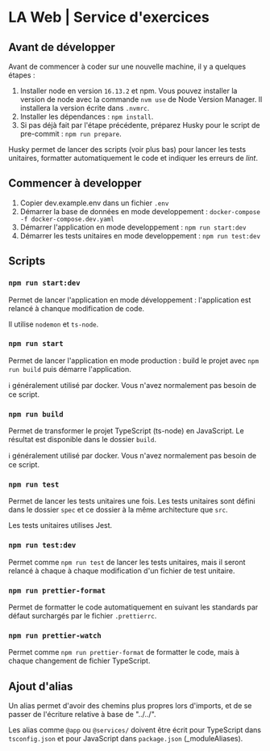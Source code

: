 # LA Web | Service d'exercices

## Avant de développer

Avant de commencer à coder sur une nouvelle machine, il y a quelques étapes :

1. Installer node en version `16.13.2` et npm. Vous pouvez installer la version de node avec la commande `nvm use` de Node Version Manager. Il installera la version écrite dans `.nvmrc`.
2. Installer les dépendances : `npm install`.
3. Si pas déjà fait par l'étape précédente, préparez Husky pour le script de pre-commit : `npm run prepare`.

Husky permet de lancer des scripts (voir plus bas) pour lancer les tests unitaires, formatter automatiquement le code et indiquer les erreurs de _lint_.

## Commencer à developper

1. Copier dev.example.env dans un fichier `.env`
2. Démarrer la base de données en mode developpement : `docker-compose -f docker-compose.dev.yaml`
3. Démarrer l'application en mode developpement : `npm run start:dev`
4. Démarrer les tests unitaires en mode developpement : `npm run test:dev`

## Scripts

### `npm run start:dev`

Permet de lancer l'application en mode développement : l'application est relancé à chanque modification de code.

Il utilise `nodemon` et `ts-node`.

### `npm run start`

Permet de lancer l'application en mode production : build le projet avec `npm run build` puis démarre l'application.

:information_source: généralement utilisé par docker. Vous n'avez normalement pas besoin de ce script.

### `npm run build`

Permet de transformer le projet TypeScript (ts-node) en JavaScript. Le résultat est disponible dans le dossier `build`.

:information_source: généralement utilisé par docker. Vous n'avez normalement pas besoin de ce script.

### `npm run test`

Permet de lancer les tests unitaires une fois. Les tests unitaires sont défini dans le dossier `spec` et ce dossier à la même architecture que `src`.

Les tests unitaires utilises Jest.

### `npm run test:dev`

Permet comme `npm run test` de lancer les tests unitaires, mais il seront relancé à chaque à chaque modification d'un fichier de test unitaire.

### `npm run prettier-format`

Permet de formatter le code automatiquement en suivant les standards par défaut surchargés par le fichier `.prettierrc`.

### `npm run prettier-watch`

Permet comme `npm run prettier-format` de formatter le code, mais à chaque changement de fichier TypeScript.

## Ajout d'alias

Un alias permet d'avoir des chemins plus propres lors d'imports, et de se passer de l'écriture relative à base de "../../".

Les alias comme `@app` ou `@services/` doivent être écrit pour TypeScript dans `tsconfig.json` et pour JavaScript dans `package.json` (\_moduleAliases).
